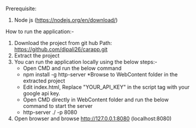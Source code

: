 Prerequisite:
1. Node js (https://nodejs.org/en/download/)

How to run the application:-
1. Download the project from git hub
   Path: https://github.com/dipali26/carapp.git
2. Extract the project
3. You can run the application locally using the below steps:-
   * Open CMD and run the below command
   * npm install -g http-server
   *Browse to WebContent folder in the extracted project
   * Edit index.html, Replace "YOUR_API_KEY" in the script tag with your google api key.
   * Open CMD directly in WebContent folder and run the below command to start the server
   * http-server ./ -p 8080
4. Open browser and browse http://127.0.0.1:8080 (localhost:8080)

